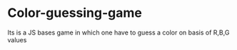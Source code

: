 # Color-guessing-game
Its is a JS bases game in which one have to guess a color on basis of R,B,G values

